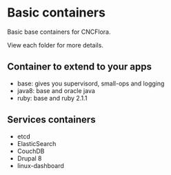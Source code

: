 # Basic containers

Basic base containers for CNCFlora.

View each folder for more details.

## Container to extend to your apps

- base: gives you supervisord, small-ops and logging
- java8: base and oracle java 
- ruby: base and ruby 2.1.1

## Services containers

- etcd
- ElasticSearch
- CouchDB
- Drupal 8
- linux-dashboard

